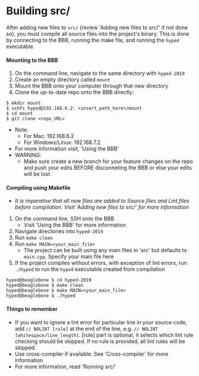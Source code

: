 # Building src/

After adding new files to `src/` (review 'Adding new files to src/' if not done so), you must compile all source files into the project's binary. This is done by connecting to the BBB, running the make file, and running the `hyped` executable. 

#### Mounting to the BBB
1. On the command line, navigate to the same directory with `hyped-2019`
2. Create an empty directory called `mount`
3. Mount the BBB onto your computer through that new directory
4. Clone the up-to-date repo onto the BBB directly:
```
$ mkdir mount
$ sshfs hyped@192.168.6.2: <insert_path_here>/mount
$ cd mount
$ git clone <repo_URL>
```
- Note: 
    - For Mac: 192.168.6.2
    - For Windows/Linux: 192.168.7.2
- For more information visit, 'Using the BBB'
- WARNING:
    - Make sure create a new branch for your feature changes on the repo and push your edits BEFORE disconneting the BBB or else your edits will be lost.

#### Compiling using Makefile
- *It is imperative that all new files are added to Source.files and Lint.files before compilation. Visit 'Adding new files to src/' for more information*

1. On the command line, SSH onto the BBB    
    - Visit 'Using the BBB' for more information
2. Navigate directories into `hyped-2019`
3. Run `make clean`
4. Run `make MAIN=<your_main_file>`
    - The project can be built using any main files in 'src' but defaults to `main.cpp`. Specify your main file here
5. If the project compiles without errors, with exception of lint errors, run `./hyped` to run the `hyped` executable created from compilation
```
hyped@beaglebone $ cd hyped-2019
hyped@beaglebone $ make clean
hyped@beaglebone $ make MAIN=<your_main_file>
hyped@beaglebone $ ./hyped
```

#### Things to remember
- If you want to ignore a lint error for particular line in your source code, add `// NOLINT [rule]` at the end of the line, e.g. `// NOLINT [whitespace/line_length]`. [rule] part is optional, it selects which lint rule checking should be skipped. If no rule is provided, all lint rules will be skipped.
- Use cross-compiler if available. See 'Cross-compiler' for more information
- For more information, read 'Running src/'

 